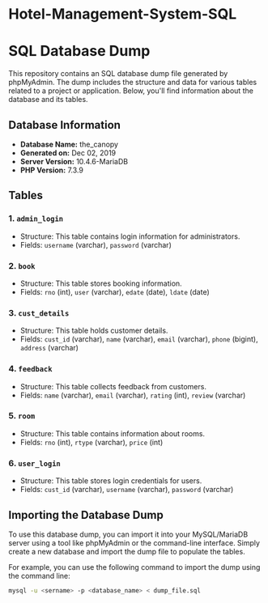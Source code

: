 # Hotel-Management-System-SQL
# SQL Database Dump

This repository contains an SQL database dump file generated by phpMyAdmin. The dump includes the structure and data for various tables related to a project or application. Below, you'll find information about the database and its tables.

## Database Information

- **Database Name:** the_canopy
- **Generated on:** Dec 02, 2019
- **Server Version:** 10.4.6-MariaDB
- **PHP Version:** 7.3.9

## Tables

### 1. `admin_login`

- Structure: This table contains login information for administrators.
- Fields: `username` (varchar), `password` (varchar)

### 2. `book`

- Structure: This table stores booking information.
- Fields: `rno` (int), `user` (varchar), `edate` (date), `ldate` (date)

### 3. `cust_details`

- Structure: This table holds customer details.
- Fields: `cust_id` (varchar), `name` (varchar), `email` (varchar), `phone` (bigint), `address` (varchar)

### 4. `feedback`

- Structure: This table collects feedback from customers.
- Fields: `name` (varchar), `email` (varchar), `rating` (int), `review` (varchar)

### 5. `room`

- Structure: This table contains information about rooms.
- Fields: `rno` (int), `rtype` (varchar), `price` (int)

### 6. `user_login`

- Structure: This table stores login credentials for users.
- Fields: `cust_id` (varchar), `username` (varchar), `password` (varchar)

## Importing the Database Dump

To use this database dump, you can import it into your MySQL/MariaDB server using a tool like phpMyAdmin or the command-line interface. Simply create a new database and import the dump file to populate the tables.

For example, you can use the following command to import the dump using the command line:

```bash
mysql -u <sername> -p <database_name> < dump_file.sql
